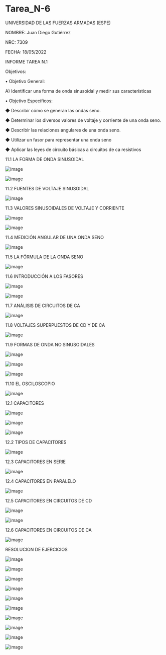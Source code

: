 # Tarea_N-6

UNIVERSIDAD DE LAS FUERZAS ARMADAS (ESPE)

NOMBRE: Juan Diego Gutiérrez

NRC: 7309

FECHA: 18/05/2022

INFORME TAREA N.1

Objetivos:

•	Objetivo General: 

A) Identificar una forma de onda sinusoidal y medir sus características

•	Objetivo Específicos:

◆ Describir cómo se generan las ondas seno.

◆ Determinar los diversos valores de voltaje y corriente de una onda seno.

◆ Describir las relaciones angulares de una onda seno.

◆ Utilizar un fasor para representar una onda seno

◆ Aplicar las leyes de circuito básicas a circuitos de ca resistivos

11.1  LA FORMA DE ONDA SINUSOIDAL

![image](https://user-images.githubusercontent.com/105677161/178857898-767c0501-4653-4525-b689-0f023c317ffc.png)

![image](https://user-images.githubusercontent.com/105677161/178857954-86c47978-e9f2-47fc-b841-011701cfe8a7.png)

11.2  FUENTES DE VOLTAJE SINUSOIDAL

![image](https://user-images.githubusercontent.com/105677161/178857989-f2b73459-eb53-4415-a010-b0a379e03753.png)

11.3  VALORES SINUSOIDALES DE VOLTAJE Y CORRIENTE

![image](https://user-images.githubusercontent.com/105677161/178858030-077568d2-8dd9-4695-9d42-fe8e50f3fceb.png)

![image](https://user-images.githubusercontent.com/105677161/178858052-035902cc-4f9f-4879-8e45-dd6bb4de2c4a.png)

11.4  MEDICIÓN ANGULAR DE UNA ONDA SENO

![image](https://user-images.githubusercontent.com/105677161/178858151-d7cef722-22bd-41c2-bb6b-7cb714b061fd.png)

11.5  LA FÓRMULA DE LA ONDA SENO

![image](https://user-images.githubusercontent.com/105677161/178858195-6860cb17-d1b4-4b45-be67-4c238daa06b5.png)

11.6  INTRODUCCIÓN A LOS FASORES

![image](https://user-images.githubusercontent.com/105677161/178858233-6290eb4f-1e38-48c4-8954-84c861d8fae1.png)

![image](https://user-images.githubusercontent.com/105677161/178858268-ac303bff-a75e-4b77-bb21-f30b56318418.png)

11.7  ANÁLISIS DE CIRCUITOS DE CA

![image](https://user-images.githubusercontent.com/105677161/178858290-29743183-7d23-461f-8f4e-af4b1555b152.png)

11.8  VOLTAJES SUPERPUESTOS DE CD Y DE CA

![image](https://user-images.githubusercontent.com/105677161/178858327-2503ea5a-f8cd-4136-8c9e-0fbe90f42982.png)

11.9  FORMAS DE ONDA NO SINUSOIDALES

![image](https://user-images.githubusercontent.com/105677161/178858368-61bb9e6b-9215-411a-a96b-b3ba3f7550c5.png)

![image](https://user-images.githubusercontent.com/105677161/178858382-bc7b48b0-57e8-417e-9d0c-8c5f951aae87.png)

![image](https://user-images.githubusercontent.com/105677161/178858394-09d9682d-1c34-493e-8838-a93e4a9a137f.png)

11.10 EL OSCILOSCOPIO

![image](https://user-images.githubusercontent.com/105677161/178858424-4f9fe467-f547-497b-90f7-805fecf536f6.png)

12.1 CAPACITORES

![image](https://user-images.githubusercontent.com/105677161/178860873-9790e638-ea2d-4049-a815-af8ff2b47bfe.png)

![image](https://user-images.githubusercontent.com/105677161/178860878-bc5d1247-c1fa-4681-a64d-df3689e700bb.png)

![image](https://user-images.githubusercontent.com/105677161/178860887-29187a35-1427-4879-9337-d7a195fef0e0.png)

12.2 TIPOS DE CAPACITORES

![image](https://user-images.githubusercontent.com/105677161/178860921-54b272b3-3b92-41a4-a384-deca8b0909e5.png)

12.3 CAPACITORES EN SERIE

![image](https://user-images.githubusercontent.com/105677161/178860955-1de62e36-e898-4ef0-80c1-3eccaacd5896.png)

12.4 CAPACITORES EN PARALELO

![image](https://user-images.githubusercontent.com/105677161/178861019-2bc52fe9-d80d-4b8d-83dd-5caee7a20f1c.png)

12.5 CAPACITORES EN CIRCUITOS DE CD

![image](https://user-images.githubusercontent.com/105677161/178861058-472f3e52-10a0-49f4-8897-ebda6a57a86f.png)

![image](https://user-images.githubusercontent.com/105677161/178861064-b64d95f1-456b-43c7-9d70-ebe340ad5c38.png)

12.6 CAPACITORES EN CIRCUITOS DE CA

![image](https://user-images.githubusercontent.com/105677161/178861097-9b917dff-98c8-460d-85f6-e35712ff9824.png)

RESOLUCION DE EJERCICIOS

![image](https://user-images.githubusercontent.com/105677161/178861551-d522dc69-2318-483c-a02a-c99b15a0079f.png)

![image](https://user-images.githubusercontent.com/105677161/178861761-d560607a-417e-42eb-8f85-c83d311df147.png)

![image](https://user-images.githubusercontent.com/105677161/178865093-9bdea804-87eb-471d-a4f9-56704a98b013.png)

![image](https://user-images.githubusercontent.com/105677161/178865521-3c528479-f02c-4f37-8820-bd63d3562925.png)

![image](https://user-images.githubusercontent.com/105677161/178865697-2dbf3b90-e49c-4dd0-bf24-1dc708497fc6.png)

![image](https://user-images.githubusercontent.com/105677161/178865837-71aeee1f-1fa9-4568-a308-a0382c5e73c0.png)

![image](https://user-images.githubusercontent.com/105677161/178866560-53451f4f-6518-4fe2-a697-ea12ab2f5920.png)

![image](https://user-images.githubusercontent.com/105677161/178866636-e97ba0fd-b63b-4800-abe6-3f9c833ecc00.png)

![image](https://user-images.githubusercontent.com/105677161/178866743-5807b274-a824-438f-86f0-cca9f561c7a6.png)

![image](https://user-images.githubusercontent.com/105677161/178866826-0f49a696-c11e-475d-bb71-17bf1adc146d.png)









